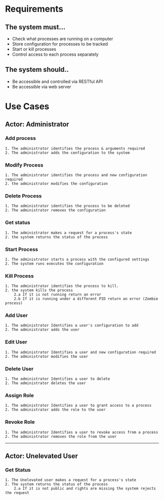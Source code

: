 # Requirements
## The system must...
- Check what processes are running on a computer
- Store configuration for processes to be tracked
- Start or kill processes
- Control access to each process separately

## The system should..
- Be accessible and controlled via RESTful API
- Be accessible via web server

# Use Cases
## Actor: Administrator
### Add process
    1. The administrator identifies the process & arguments required
    2. The administrator adds the configuration to the system
### Modify Process
    1. The administrator identifies the process and new configuration required
    2. the administrator modifies the configuration
### Delete Process
    1. The administrator identifies the process to be deleted
    2. The administrator removes the configuration
### Get status
    1. The administrator makes a request for a process's state
    2. the system returns the status of the process
### Start Process
    1. The administrator starts a process with the configured settings
    2. The system runs executes the configuration
### Kill Process
    1. The administrator identifies the process to kill.
    2. the system kills the process
        2.a If it is not running return an error
        2.b If it is running under a different PID return an error (Zombie process)
### Add User
    1. The administrator Identifies a user's configuration to add
    2. The administrator adds the user
### Edit User
    1. The administrator Identifies a user and new configuration required
    2. The administrator modifies the user        
### Delete User
    1. The administrator Identifies a user to delete
    2. The administrator deletes the user
### Assign Role
    1. The administrator Identifies a user to grant access to a process
    2. The administrator adds the role to the user
### Revoke Role
    1. The administrator Identifies a user to revoke access from a process
    2. The administrator removes the role from the user
---
## Actor: Unelevated User
### Get Status
    1. The Unelevated user makes a request for a process's state
    2. The system returns the status of the process    
        2.a If it is not public and rights are missing the system rejects the request